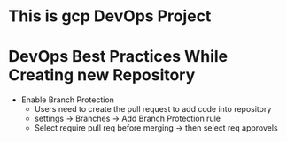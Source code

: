 # This is gcp DevOps Project
# DevOps Best Practices While Creating new Repository


- Enable Branch Protection
    - Users need to create the pull request to add code into repository
    - settings -> Branches -> Add Branch Protection rule
    - Select require pull req before merging -> then select req approvels
